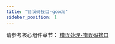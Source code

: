```yaml
---
title: '错误码接口-gcode'
sidebar_position: 1
---
```


请参考核心组件章节： [错误处理-错误码接口](output/goframe-v2.3-md/核心组件-重点/错误处理/错误处理-错误码特性/错误处理-错误码接口)